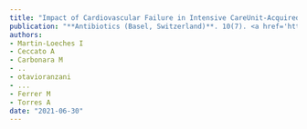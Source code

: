 ```yaml
---
title: "Impact of Cardiovascular Failure in Intensive CareUnit-Acquired Pneumonia: A Single-Center, Prospective Study"
publication: "**Antibiotics (Basel, Switzerland)**. 10(7). <a href='https://doi.org/10.3390/antibiotics10070798' target='_blank' rel='noopener noreferrer'>10.3390/antibiotics10070798</a>"
authors:
- Martin-Loeches I
- Ceccato A
- Carbonara M
- ..
- otavioranzani
- ...
- Ferrer M
- Torres A
date: "2021-06-30"
---
```

